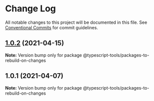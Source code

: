 # Change Log

All notable changes to this project will be documented in this file.
See [Conventional Commits](https://conventionalcommits.org) for commit guidelines.

## [1.0.2](https://github.com/typescript-tools/typescript-tools/compare/@typescript-tools/packages-to-rebuild-on-changes@1.0.1...@typescript-tools/packages-to-rebuild-on-changes@1.0.2) (2021-04-15)

**Note:** Version bump only for package @typescript-tools/packages-to-rebuild-on-changes





## 1.0.1 (2021-04-07)

**Note:** Version bump only for package @typescript-tools/packages-to-rebuild-on-changes

